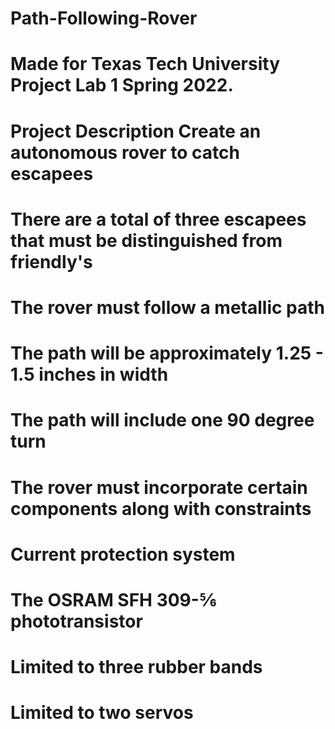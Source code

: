 # Path-Following-Rover
# Made for Texas Tech University Project Lab 1 Spring 2022.
# Project Description Create an autonomous rover to catch escapees
# There are a total of three escapees that must be distinguished from friendly's 
# The rover must follow a metallic path
# The path will be approximately 1.25 - 1.5 inches in width
# The path will include one 90 degree turn
# The rover must incorporate certain components along with constraints 
# Current protection system
# The OSRAM SFH 309-⅚  phototransistor
# Limited to three rubber bands
# Limited to two servos
